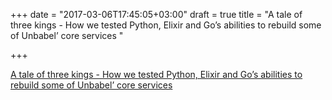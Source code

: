+++
date = "2017-03-06T17:45:05+03:00"
draft = true
title = "A tale of three kings - How we tested Python, Elixir and Go’s abilities to rebuild some of Unbabel’ core services "

+++

<p><a href="https://medium.com/unbabel-dev/a-tale-of-three-kings-e0be17a16e2b">A tale of three kings - How we tested Python, Elixir and Go’s abilities to rebuild some of Unbabel’ core services </a></p>
